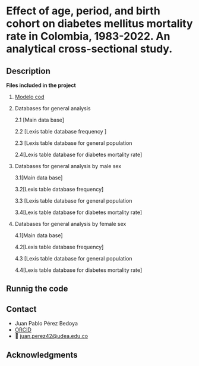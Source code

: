 # Effect of age, period, and birth cohort on diabetes mellitus mortality rate in Colombia, 1983-2022. An analytical cross-sectional study. 

## Description

**Files included in the project**

1. [Modelo cod](enlace)
   
2. Databases for general analysis 

   2.1 [Main data base]

   2.2 [Lexis table database frequency ]

   2.3 [Lexis table database for general population

   2.4[Lexis table database for diabetes mortality rate]

3. Databases for general analysis by male sex

   3.1[Main data base]
 
   3.2[Lexis table database frequency]

   3.3 [Lexis table database for general population

   3.4[Lexis table database for diabetes mortality rate]

4. Databases for general analysis by female sex

   4.1[Main data base]

   4.2[Lexis table database frequency]

   4.3 [Lexis table database for general population

   4.4[Lexis table database for diabetes mortality rate]


## Runnig the code

## Contact

* Juan Pablo Pérez Bedoya
* [ORCID](https://orcid.org/0000-0002-2474-6603)
* :email: juan.perez42@udea.edu.co


## Acknowledgments
